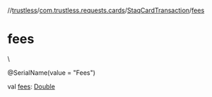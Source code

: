 //[trustless](../../../index.md)/[com.trustless.requests.cards](../index.md)/[StaqCardTransaction](index.md)/[fees](fees.md)

# fees

\

@SerialName(value = &quot;Fees&quot;)

val [fees](fees.md): [Double](https://kotlinlang.org/api/latest/jvm/stdlib/kotlin/-double/index.html)
